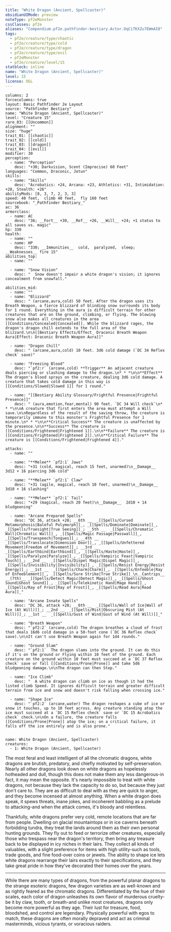 ```yaml
---
title: "White Dragon (Ancient, Spellcaster)"
obsidianUIMode: preview
noteType: pf2eMonster
cssClasses: pf2e
aliases: "Compendium.pf2e.pathfinder-bestiary.Actor.OqCiTKXZu7EWmAI0" 
tags:
  - pf2e/creature/type/chaotic
  - pf2e/creature/type/cold
  - pf2e/creature/type/dragon
  - pf2e/creature/type/evil
  - pf2eMonster
  - pf2e/creature/level/15
statblock: inline
name: "White Dragon (Ancient, Spellcaster)"
level: 15
license: OGL
---
```


```statblock
columns: 2
forcecolumns: true
layout: Basic Pathfinder 2e Layout
source: "Pathfinder Bestiary"
name: "White Dragon (Ancient, Spellcaster)"
level: "Creature 15"
rare_03: [[Uncommon]]
alignment: ""
size: "huge"
trait_01: [[chaotic]]
trait_02: [[cold]]
trait_03: [[dragon]]
trait_04: [[evil]]
modifier: 30
perception:
  - name: "Perception"
    desc: "+30; Darkvision, Scent (Imprecise) 60 Feet"
languages: "Common, Draconic, Jotun"
skills:
  - name: "Skills"
    desc: "Acrobatics: +24, Arcana: +23, Athletics: +31, Intimidation: +28, Stealth: +26"
abilityMods: [8, 3, 7, 2, 3, 3]
speed: 40 feet,  climb 40 feet,  fly 160 feet
sourcebook: "_Pathfinder Bestiary_"
ac: 36
armorclass:
  - name: AC
    desc: "36; __Fort__ +30, __Ref__ +26, __Will__ +24; +1 status to all saves vs. magic"
hp: 330
health:
  - name: ""
  - name: HP
    desc: "330; __Immunities__  cold,  paralyzed,  sleep; __Weaknesses__ fire 15"
abilities_top:
  - name: ""

  - name: "Snow Vision"
    desc: "  Snow doesn't impair a white dragon's vision; it ignores concealment from snowfall."

abilities_mid:
  - name: ""
  - name: "Blizzard"
    desc: " (arcane,aura,cold) 50 feet. After the dragon uses its Breath Weapon, a fierce blizzard of blinding snow surrounds its body for 1 round. Everything in the aura is difficult terrain for other creatures that are on the ground, climbing, or flying. The blowing snow also makes all creatures in the area [[Conditions/Concealed|Concealed]]. While the blizzard rages, the dragon's dragon chill extends to the full area of the blizzard.\n\n[[Bestiary Effects/Effect_ Draconic Breath Weapon Aura|Effect: Draconic Breath Weapon Aura]]"

  - name: "Dragon Chill"
    desc: " (arcane,aura,cold) 10 feet. 3d6 cold damage (`DC 34 Reflex check` save)"

  - name: "Freezing Blood"
    desc: "`pf2:r` (arcane,cold) **Trigger** An adjacent creature deals piercing or slashing damage to the dragon.\n* * *\n\n**Effect** The dragon's blood sprays on the creature, dealing 3d6 cold damage. A creature that takes cold damage in this way is [[Conditions/Slowed|Slowed 1]] for 1 round."

  - name: "[[Bestiary Ability Glossary/Frightful Presence|Frightful Presence]]"
    desc: " (aura,emotion,fear,mental) 90 feet. `DC 34 Will check`\n* * *\n\nA creature that first enters the area must attempt a Will save.\n\nRegardless of the result of the saving throw, the creature is temporarily immune to this monster's Frightful Presence for 1 minute.\n* * *\n\n**Critical Success** The creature is unaffected by the presence.\n\n**Success** The creature is [[Conditions/Frightened|Frightened 1]].\n\n**Failure** The creature is [[Conditions/Frightened|Frightened 2]].\n\n**Critical Failure** The creature is [[Conditions/Frightened|Frightened 4]]."

attacks:
  - name: ""

  - name: "**Melee** `pf2:1` Jaws"
    desc: "+31 (cold, magical, reach 15 feet, unarmed)\n__Damage__  3d12 + 16 piercing 3d6 cold"

  - name: "**Melee** `pf2:1` Claw"
    desc: "+31 (agile, magical, reach 10 feet, unarmed)\n__Damage__  3d10 + 16 slashing"

  - name: "**Melee** `pf2:1` Tail"
    desc: "+29 (magical, reach 20 feet)\n__Damage__  2d10 + 14 bludgeoning"

  - name: "Arcane Prepared Spells"
    desc: "DC 36, attack +28; __6th __  _[[Spells/Cursed Metamorphosis|Baleful Polymorph]]_, _[[Spells/Dominate|Dominate]]_, _[[Spells/Truesight|True Seeing]]_; __5th __  _[[Spells/Chromatic Wall|Chromatic Wall]]_, _[[Spells/Magic Passage|Passwall]]_, _[[Spells/Truespeech|Tongues]]_; __4th __  _[[Spells/Translocate|Dimension Door]]_, _[[Spells/Unfettered Movement|Freedom of Movement]]_; __3rd __  _[[Spells/Earthbind|Earthbind]]_, _[[Spells/Haste|Haste]]_, _[[Spells/Paralyze|Paralyze]]_, _[[Spells/Vampiric Feast|Vampiric Touch]]_; __2nd __  _[[Spells/Dispel Magic|Dispel Magic]]_, _[[Spells/Invisibility|Invisibility]]_, _[[Spells/Resist Energy|Resist Energy]]_; __1st __  _[[Spells/Charm|Charm]]_, _[[Spells/Enfeeble|Ray of Enfeeblement]]_, _[[Spells/Sure Strike|True Strike]]_\n__Cantrips__  __(7th)__ _[[Spells/Detect Magic|Detect Magic]]_, _[[Spells/Ghost Sound|Ghost Sound]]_, _[[Spells/Telekinetic Hand|Mage Hand]]_, _[[Spells/Ray of Frost|Ray of Frost]]_, _[[Spells/Read Aura|Read Aura]]_"

  - name: "Arcane Innate Spells"
    desc: "DC 36, attack +28; __6th __  _[[Spells/Wall of Ice|Wall of Ice (At Will)]]_; __2nd __  _[[Spells/Mist|Obscuring Mist (At Will)]]_; __1st __  _[[Spells/Gust of Wind|Gust of Wind (At Will)]]_"

  - name: "Breath Weapon"
    desc: "`pf2:2` (arcane,cold) The dragon breathes a cloud of frost that deals 16d6 cold damage in a 50-foot cone (`DC 36 Reflex check` save).\n\nIt can't use Breath Weapon again for 1d4 rounds."

  - name: "Ground Slam"
    desc: "`pf2:1`  The dragon slams into the ground. It can do this if it's on the ground or Flying within 10 feet of the ground. Each creature on the ground within 10 feet must succeed at a `DC 37 Reflex check` save or fall [[Conditions/Prone|Prone]] and take 5d6 bludgeoning damage.\n\nThe dragon can then Step."

  - name: "Ice Climb"
    desc: "  A white dragon can climb on ice as though it had the listed climb Speed. It ignores difficult terrain and greater difficult terrain from ice and snow and doesn't risk falling when crossing ice."

  - name: "Shape Ice"
    desc: "`pf2:2` (arcane,water) The dragon reshapes a cube of ice or snow it touches, up to 10 feet across. Any creature standing atop the ice must succeed at a `DC 15 Reflex check` save or `DC 15 Acrobatics check` check.\n\nOn a failure, the creature falls [[Conditions/Prone|Prone]] atop the ice; on a critical failure, it falls off the ice entirely and is also prone."
 
```

```encounter-table
name: White Dragon (Ancient, Spellcaster)
creatures:
  - 1: White Dragon (Ancient, Spellcaster)
```



The most feral and least intelligent of all the chromatic dragons, white dragons are brutish, predatory, and chiefly motivated by self-preservation. Nearly all other dragons look down on white dragons as hopelessly hotheaded and dull, though this does not make them any less dangerous-in fact, it may mean the opposite. It's nearly impossible to treat with white dragons, not because they lack the capacity to do so, but because they just don't care to. They are as difficult to deal with as they are quick to anger, and they become incensed at almost anything. When a white dragon does speak, it spews threats, inane jokes, and incoherent babbling as a prelude to attacking-and when the attack comes, it's bloody and relentless.

Thankfully, white dragons prefer very cold, remote locations that are far from people. Dwelling on glacial mountaintops or in ice caverns beneath forbidding tundra, they treat the lands around them as their own personal hunting grounds. They fly out to feed or terrorize other creatures, especially those who trespass near the dragon's territory, then bring any treasure back to be displayed in icy niches in their lairs. They collect all kinds of valuables, with a slight preference for items with high utility-such as tools, trade goods, and fine food-over coins or jewels. The ability to shape ice lets white dragons rearrange their lairs exactly to their specifications, and they take great pride in how they've decorated their homes over the years.

* * *

While there are many types of dragons, from the powerful planar dragons to the strange esoteric dragons, few dragon varieties are as well-known and as rightly feared as the chromatic dragons. Differentiated by the hue of their scales, each color of dragon unleashes its own flavor of murderous cruelty-be it by claw, tooth, or breath-and unlike most creatures, dragons only become more powerful as they age. Their lust for treasure, food, bloodshed, and control are legendary. Physically powerful with egos to match, these dragons are often morally depraved and act as criminal masterminds, vicious tyrants, or voracious raiders.

